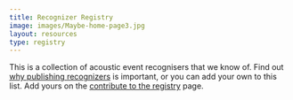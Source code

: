 ```yaml
---
title: Recognizer Registry
image: images/Maybe-home-page3.jpg
layout: resources
type: registry
---
```


This is a collection of acoustic event recognisers that we know of.  Find out [why publishing recognizers](why-publish) is important, or you can add your own to this list. Add yours on the [contribute to the registry](contribute) page.

